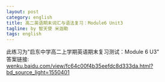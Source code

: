 ```yaml
---
layout: post
category: english
title: 高二英语期末词汇与语法复习：Module6 Unit3
tagline: by 智天使 米迦勒
tags: english
---
```

此练习为"启东中学高二上学期英语期末复习测试：Module 6 U3"  
答案链接:  
[wenku.baidu.com/view/fc64c00f4b35eefdc8d333da.html?bd_source_light=1550401](http://wenku.baidu.com/view/fc64c00f4b35eefdc8d333da.html?bd_source_light=1550401)
